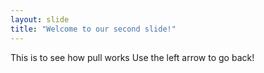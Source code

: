 ```yaml
---
layout: slide
title: "Welcome to our second slide!"
---
```

This is to see how pull works
Use the left arrow to go back!